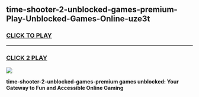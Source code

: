 
## time-shooter-2-unblocked-games-premium-Play-Unblocked-Games-Online-uze3t
<h3>
<a href="https://premium76.site?title=time-shooter-2-unblocked-games-premium&ref=24A">CLICK TO PLAY</a></h3>
<hr>

<h3>
<a href="https://premium76.site?title=time-shooter-2-unblocked-games-premium&ref=24A">CLICK 2 PLAY</a>
  
</h3>

<a href="https://premium76.site?title=time-shooter-2-unblocked-games-premium&ref=24A"><img src="https://clearcache.store/games.png"></a>


**time-shooter-2-unblocked-games-premium games unblocked: Your Gateway to Fun and Accessible Online Gaming**
